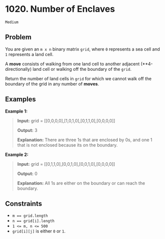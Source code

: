 # 1020. Number of Enclaves

`Medium`

## Problem

You are given an `m x n` binary matrix `grid`, where `0` represents a sea cell and `1` represents a land cell.

A **move** consists of walking from one land cell to another adjacent (**4-directionally) land cell or walking off the boundary of the `grid`. 

Return the number of land cells in `grid` for which we cannot walk off the boundary of the grid in any number of **moves**. 
 
## Examples

**Example 1:**

> **Input:** grid = [[0,0,0,0],[1,0,1,0],[0,1,1,0],[0,0,0,0]]
> 
> **Output:** 3
>
> **Explanation:** There are three 1s that are enclosed by 0s, and one 1 that is not enclosed because its on the boundary.

**Example 2:**

> **Input:** grid = [[0,1,1,0],[0,0,1,0],[0,0,1,0],[0,0,0,0]]
>
> **Output:** 0
>
> **Explanation:** All 1s are either on the boundary or can reach the boundary.

## Constraints

- `m == grid.length`
- `n == grid[i].length`
- `1 <= m, n <= 500`
- `grid[i][j]` is either `0` or `1`.
